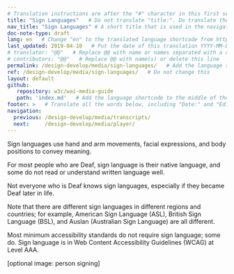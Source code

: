 ```yaml
---
# Translation instructions are after the "#" character in this first section. They are comments that do not show up in the web page. You do not need to translate the instructions after #.
title: "Sign Languages"   # Do not translate "title:". Do translate the text after "title:".
nav_title: "Sign Languages" # A short title that is used in the navigation
doc-note-type: draft
lang: en   # Change "en" to the translated language shortcode from https://www.iana.org/assignments/language-subtag-registry/language-subtag-registry
last_updated: 2019-04-10   # Put the date of this translation YYYY-MM-DD (with month in the middle)
# translator: "@@"   # Replace @@ with name or names separated with a comma
# contributors: "@@"   # Replace @@ with name(s) or delete this line
permalink: /design-develop/media/sign-languages/   # Add the language shortcode to the end; for example /fundamentals/accessibility-intro/fr
ref: /design-develop/media/sign-languages/   # Do not change this
layout: default
github:
   repository: w3c/wai-media-guide
   path: 'index.md'   # Add the language shortcode to the middle of the filename, for example index.fr.md
footer: >   # Translate all the words below, including "Date:" and "Editor:". 
navigation:
  previous: /design-develop/media/transcripts/
  next:     /design-develop/media/player/
---
```


Sign languages use hand and arm movements, facial expressions, and body positions to convey meaning.

For most people who are Deaf, sign language is their native language, and some do not read or understand written language well.

Not everyone who is Deaf knows sign languages, especially if they became Deaf later in life.

Note that there are different sign languages in different regions and countries; for example, American Sign Language (ASL), British Sign Language (BSL), and Auslan (Australian Sign Language) are all different.

Most minimum accessibility standards do not require sign language; some do. Sign language is in Web Content Accessibility Guidelines (WCAG) at Level AAA.

[optional image: person signing]
